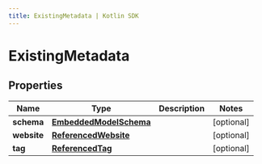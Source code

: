 ```yaml
---
title: ExistingMetadata | Kotlin SDK
---
```




# ExistingMetadata

## Properties
Name | Type | Description | Notes
------------ | ------------- | ------------- | -------------
**schema** | [**EmbeddedModelSchema**](EmbeddedModelSchema) |  |  [optional]
**website** | [**ReferencedWebsite**](ReferencedWebsite) |  |  [optional]
**tag** | [**ReferencedTag**](ReferencedTag) |  |  [optional]




